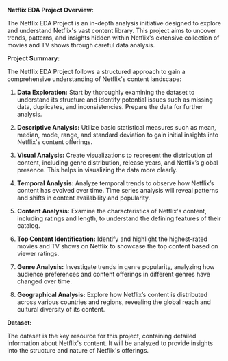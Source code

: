 **Netflix EDA Project Overview:**

The Netflix EDA Project is an in-depth analysis initiative designed to explore and understand Netflix's vast content library. This project aims to uncover trends, patterns, and insights hidden within Netflix's extensive collection of movies and TV shows through careful data analysis.

**Project Summary:**

The Netflix EDA Project follows a structured approach to gain a comprehensive understanding of Netflix's content landscape:

1. **Data Exploration:** Start by thoroughly examining the dataset to understand its structure and identify potential issues such as missing data, duplicates, and inconsistencies. Prepare the data for further analysis.

2. **Descriptive Analysis:** Utilize basic statistical measures such as mean, median, mode, range, and standard deviation to gain initial insights into Netflix's content offerings.

3. **Visual Analysis:** Create visualizations to represent the distribution of content, including genre distribution, release years, and Netflix’s global presence. This helps in visualizing the data more clearly.

4. **Temporal Analysis:** Analyze temporal trends to observe how Netflix’s content has evolved over time. Time series analysis will reveal patterns and shifts in content availability and popularity.

5. **Content Analysis:** Examine the characteristics of Netflix's content, including ratings and length, to understand the defining features of their catalog.

6. **Top Content Identification:** Identify and highlight the highest-rated movies and TV shows on Netflix to showcase the top content based on viewer ratings.

7. **Genre Analysis:** Investigate trends in genre popularity, analyzing how audience preferences and content offerings in different genres have changed over time.

8. **Geographical Analysis:** Explore how Netflix’s content is distributed across various countries and regions, revealing the global reach and cultural diversity of its content.

**Dataset:**

The dataset is the key resource for this project, containing detailed information about Netflix's content. It will be analyzed to provide insights into the structure and nature of Netflix's offerings.
